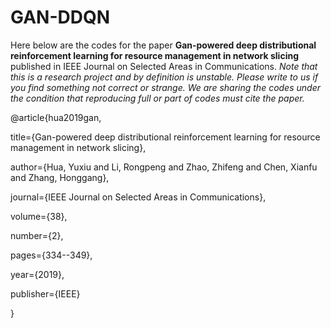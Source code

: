 # GAN-DDQN
Here below are the codes for the paper **Gan-powered deep distributional reinforcement learning for resource management in network slicing** published in IEEE Journal on Selected Areas in Communications. *Note that this is a research project and by definition is unstable. Please write to us if you find something not correct or strange. We are sharing the codes under the condition that reproducing full or part of codes must cite the paper.*

@article{hua2019gan,

  title={Gan-powered deep distributional reinforcement learning for resource management in network slicing},
  
  author={Hua, Yuxiu and Li, Rongpeng and Zhao, Zhifeng and Chen, Xianfu and Zhang, Honggang},
  
  journal={IEEE Journal on Selected Areas in Communications},
  
  volume={38},
  
  number={2},
  
  pages={334--349},
  
  year={2019},
  
  publisher={IEEE}
  
}


